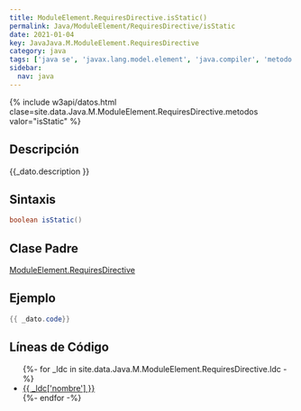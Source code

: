 ```yaml
---
title: ModuleElement.RequiresDirective.isStatic()
permalink: Java/ModuleElement/RequiresDirective/isStatic
date: 2021-01-04
key: JavaJava.M.ModuleElement.RequiresDirective
category: java
tags: ['java se', 'javax.lang.model.element', 'java.compiler', 'metodo java', 'Java 9']
sidebar: 
  nav: java
---
```


{% include w3api/datos.html clase=site.data.Java.M.ModuleElement.RequiresDirective.metodos valor="isStatic" %}

## Descripción
{{_dato.description }}

## Sintaxis
~~~java
boolean isStatic()
~~~

## Clase Padre
[ModuleElement.RequiresDirective](/Java/ModuleElement/RequiresDirective/)

## Ejemplo
~~~java
{{ _dato.code}}
~~~

## Líneas de Código
<ul>
{%- for _ldc in site.data.Java.M.ModuleElement.RequiresDirective.ldc -%}
   <li>
       <a href="{{_ldc['url'] }}">{{ _ldc['nombre'] }}</a>
   </li>
{%- endfor -%}
</ul>
